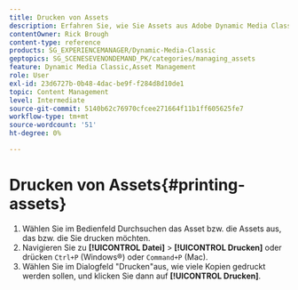 ```yaml
---
title: Drucken von Assets
description: Erfahren Sie, wie Sie Assets aus Adobe Dynamic Media Classic drucken.
contentOwner: Rick Brough
content-type: reference
products: SG_EXPERIENCEMANAGER/Dynamic-Media-Classic
geptopics: SG_SCENESEVENONDEMAND_PK/categories/managing_assets
feature: Dynamic Media Classic,Asset Management
role: User
exl-id: 23d6727b-0b48-4dac-be9f-f284d8d10de1
topic: Content Management
level: Intermediate
source-git-commit: 5140b62c76970cfcee271664f11b1ff605625fe7
workflow-type: tm+mt
source-wordcount: '51'
ht-degree: 0%

---
```


# Drucken von Assets{#printing-assets}

1. Wählen Sie im Bedienfeld Durchsuchen das Asset bzw. die Assets aus, das bzw. die Sie drucken möchten.
1. Navigieren Sie zu **[!UICONTROL Datei]** > **[!UICONTROL Drucken]** oder drücken `Ctrl+P` (Windows®) oder `Command+P` (Mac).
1. Wählen Sie im Dialogfeld &quot;Drucken&quot;aus, wie viele Kopien gedruckt werden sollen, und klicken Sie dann auf **[!UICONTROL Drucken]**.
